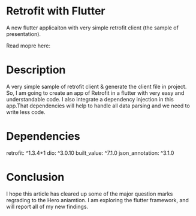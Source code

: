 # Retrofit with Flutter

A new flutter applicaiton with very simple retrofit client (the sample of presentation).

Read mopre here: 

# Description

A very simple sample of retrofit client & generate the client file in project. So, I am going to create an app of Retrofit in a flutter with very easy and understandable code. I also integrate a dependency injection in this app.That dependencies will help to handle all data parsing and we need to write less code.

# Dependencies

 retrofit: ^1.3.4+1
 dio: ^3.0.10
 built_value: ^7.1.0
 json_annotation: ^3.1.0

# Conclusion

I hope this article has cleared up some of the major question marks regrading to the Hero aniamtion. I am exploring the flutter framework, and will report all of my new findings.

